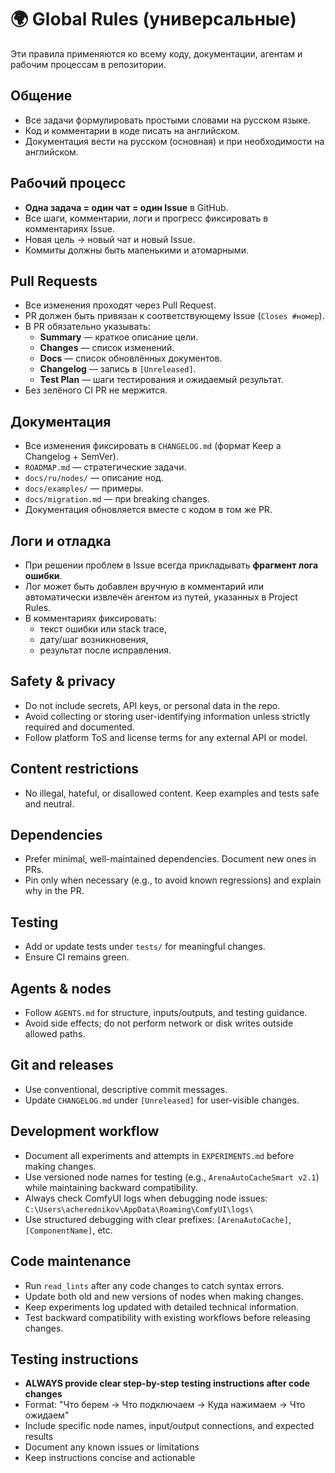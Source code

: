 # 🌍 Global Rules (универсальные)

Эти правила применяются ко всему коду, документации, агентам и рабочим процессам в репозитории.

## Общение
- Все задачи формулировать простыми словами на русском языке.
- Код и комментарии в коде писать на английском.
- Документация вести на русском (основная) и при необходимости на английском.

## Рабочий процесс
- **Одна задача = один чат = один Issue** в GitHub.
- Все шаги, комментарии, логи и прогресс фиксировать в комментариях Issue.
- Новая цель → новый чат и новый Issue.
- Коммиты должны быть маленькими и атомарными.

## Pull Requests
- Все изменения проходят через Pull Request.
- PR должен быть привязан к соответствующему Issue (`Closes #номер`).
- В PR обязательно указывать:
  * **Summary** — краткое описание цели.
  * **Changes** — список изменений.
  * **Docs** — список обновлённых документов.
  * **Changelog** — запись в `[Unreleased]`.
  * **Test Plan** — шаги тестирования и ожидаемый результат.
- Без зелёного CI PR не мержится.

## Документация
- Все изменения фиксировать в `CHANGELOG.md` (формат Keep a Changelog + SemVer).
- `ROADMAP.md` — стратегические задачи.
- `docs/ru/nodes/` — описание нод.
- `docs/examples/` — примеры.
- `docs/migration.md` — при breaking changes.
- Документация обновляется вместе с кодом в том же PR.

## Логи и отладка
- При решении проблем в Issue всегда прикладывать **фрагмент лога ошибки**.
- Лог может быть добавлен вручную в комментарий или автоматически извлечён агентом из путей, указанных в Project Rules.
- В комментариях фиксировать:
  * текст ошибки или stack trace,
  * дату/шаг возникновения,
  * результат после исправления.

## Safety & privacy
- Do not include secrets, API keys, or personal data in the repo.
- Avoid collecting or storing user-identifying information unless strictly required and documented.
- Follow platform ToS and license terms for any external API or model.

## Content restrictions
- No illegal, hateful, or disallowed content. Keep examples and tests safe and neutral.

## Dependencies
- Prefer minimal, well-maintained dependencies. Document new ones in PRs.
- Pin only when necessary (e.g., to avoid known regressions) and explain why in the PR.

## Testing
- Add or update tests under `tests/` for meaningful changes.
- Ensure CI remains green.

## Agents & nodes
- Follow `AGENTS.md` for structure, inputs/outputs, and testing guidance.
- Avoid side effects; do not perform network or disk writes outside allowed paths.

## Git and releases
- Use conventional, descriptive commit messages.
- Update `CHANGELOG.md` under `[Unreleased]` for user-visible changes.

## Development workflow
- Document all experiments and attempts in `EXPERIMENTS.md` before making changes.
- Use versioned node names for testing (e.g., `ArenaAutoCacheSmart v2.1`) while maintaining backward compatibility.
- Always check ComfyUI logs when debugging node issues: `C:\Users\acherednikov\AppData\Roaming\ComfyUI\logs\`
- Use structured debugging with clear prefixes: `[ArenaAutoCache]`, `[ComponentName]`, etc.

## Code maintenance
- Run `read_lints` after any code changes to catch syntax errors.
- Update both old and new versions of nodes when making changes.
- Keep experiments log updated with detailed technical information.
- Test backward compatibility with existing workflows before releasing changes.

## Testing instructions
- **ALWAYS provide clear step-by-step testing instructions after code changes**
- Format: "Что берем → Что подключаем → Куда нажимаем → Что ожидаем"
- Include specific node names, input/output connections, and expected results
- Document any known issues or limitations
- Keep instructions concise and actionable

